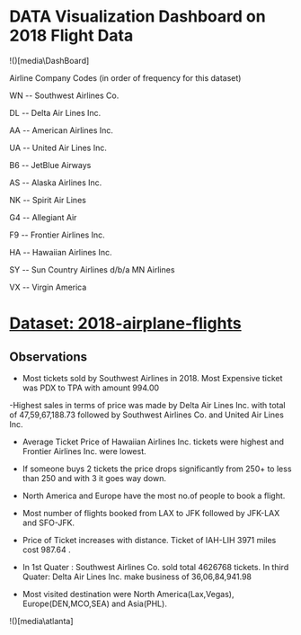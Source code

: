 # DATA Visualization Dashboard on 2018 Flight Data
!()[media\DashBoard]

Airline Company Codes (in order of frequency for this dataset)

WN -- Southwest Airlines Co.

DL -- Delta Air Lines Inc.

AA -- American Airlines Inc.

UA -- United Air Lines Inc.

B6 -- JetBlue Airways

AS -- Alaska Airlines Inc.

NK -- Spirit Air Lines

G4 -- Allegiant Air

F9 -- Frontier Airlines Inc.

HA -- Hawaiian Airlines Inc.

SY -- Sun Country Airlines d/b/a MN Airlines

VX -- Virgin America

#

# [Dataset: 2018-airplane-flights](https://www.kaggle.com/datasets/zernach/2018-airplane-flights)

## Observations

- Most tickets sold by Southwest Airlines in 2018. Most Expensive ticket was 
PDX to TPA with amount 994.00

-Highest sales in terms of price was made by Delta Air Lines Inc. with total of 47,59,67,188.73 followed by Southwest Airlines Co. and United Air Lines Inc.

- Average Ticket Price of Hawaiian Airlines Inc. tickets were highest and Frontier Airlines Inc. were lowest.

- If someone buys 2 tickets the price drops significantly from 250+ to less than 250 and with 3 it goes way down.

- North America and Europe have the most no.of people to book a flight.

- Most number of flights booked from LAX to JFK followed by JFK-LAX and SFO-JFK.
- Price of Ticket increases with distance. Ticket of IAH-LIH 3971 miles cost 987.64 .

- In 1st Quater :
   Southwest Airlines Co. sold total 4626768 tickets.
  In third Quater:
   Delta Air Lines Inc. make business of 36,06,84,941.98
  
- Most visited destination were North America(Lax,Vegas), Europe(DEN,MCO,SEA) and Asia(PHL).

!()[media\atlanta]
